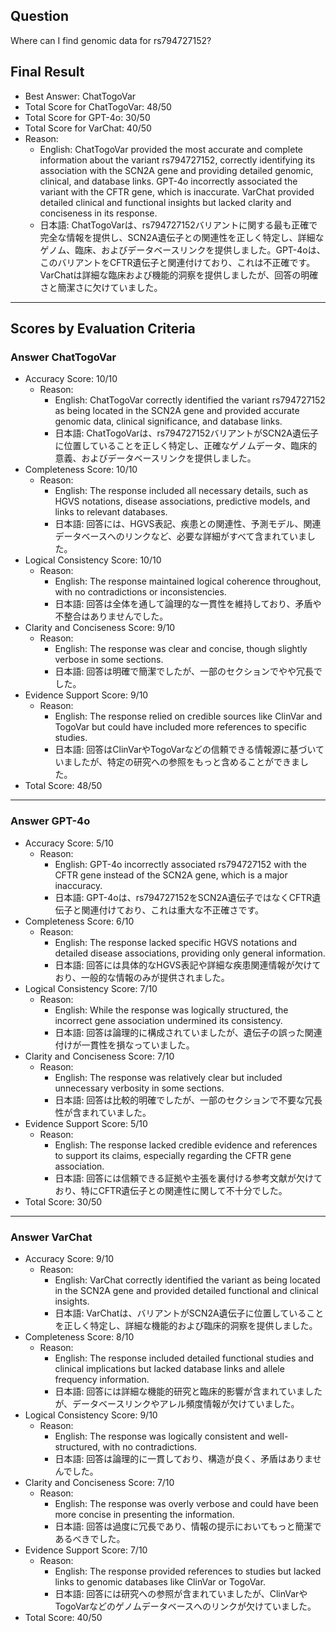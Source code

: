 ## Question

Where can I find genomic data for rs794727152?

## Final Result

- Best Answer: ChatTogoVar
- Total Score for ChatTogoVar: 48/50
- Total Score for GPT-4o: 30/50
- Total Score for VarChat: 40/50
- Reason:
  - English: ChatTogoVar provided the most accurate and complete information about the variant rs794727152, correctly identifying its association with the SCN2A gene and providing detailed genomic, clinical, and database links. GPT-4o incorrectly associated the variant with the CFTR gene, which is inaccurate. VarChat provided detailed clinical and functional insights but lacked clarity and conciseness in its response.
  - 日本語: ChatTogoVarは、rs794727152バリアントに関する最も正確で完全な情報を提供し、SCN2A遺伝子との関連性を正しく特定し、詳細なゲノム、臨床、およびデータベースリンクを提供しました。GPT-4oは、このバリアントをCFTR遺伝子と関連付けており、これは不正確です。VarChatは詳細な臨床および機能的洞察を提供しましたが、回答の明確さと簡潔さに欠けていました。

---

## Scores by Evaluation Criteria

### Answer ChatTogoVar
- Accuracy Score: 10/10
  - Reason: 
    - English: ChatTogoVar correctly identified the variant rs794727152 as being located in the SCN2A gene and provided accurate genomic data, clinical significance, and database links.
    - 日本語: ChatTogoVarは、rs794727152バリアントがSCN2A遺伝子に位置していることを正しく特定し、正確なゲノムデータ、臨床的意義、およびデータベースリンクを提供しました。
- Completeness Score: 10/10
  - Reason: 
    - English: The response included all necessary details, such as HGVS notations, disease associations, predictive models, and links to relevant databases.
    - 日本語: 回答には、HGVS表記、疾患との関連性、予測モデル、関連データベースへのリンクなど、必要な詳細がすべて含まれていました。
- Logical Consistency Score: 10/10
  - Reason: 
    - English: The response maintained logical coherence throughout, with no contradictions or inconsistencies.
    - 日本語: 回答は全体を通して論理的な一貫性を維持しており、矛盾や不整合はありませんでした。
- Clarity and Conciseness Score: 9/10
  - Reason: 
    - English: The response was clear and concise, though slightly verbose in some sections.
    - 日本語: 回答は明確で簡潔でしたが、一部のセクションでやや冗長でした。
- Evidence Support Score: 9/10
  - Reason: 
    - English: The response relied on credible sources like ClinVar and TogoVar but could have included more references to specific studies.
    - 日本語: 回答はClinVarやTogoVarなどの信頼できる情報源に基づいていましたが、特定の研究への参照をもっと含めることができました。
- Total Score: 48/50

---

### Answer GPT-4o
- Accuracy Score: 5/10
  - Reason: 
    - English: GPT-4o incorrectly associated rs794727152 with the CFTR gene instead of the SCN2A gene, which is a major inaccuracy.
    - 日本語: GPT-4oは、rs794727152をSCN2A遺伝子ではなくCFTR遺伝子と関連付けており、これは重大な不正確さです。
- Completeness Score: 6/10
  - Reason: 
    - English: The response lacked specific HGVS notations and detailed disease associations, providing only general information.
    - 日本語: 回答には具体的なHGVS表記や詳細な疾患関連情報が欠けており、一般的な情報のみが提供されました。
- Logical Consistency Score: 7/10
  - Reason: 
    - English: While the response was logically structured, the incorrect gene association undermined its consistency.
    - 日本語: 回答は論理的に構成されていましたが、遺伝子の誤った関連付けが一貫性を損なっていました。
- Clarity and Conciseness Score: 7/10
  - Reason: 
    - English: The response was relatively clear but included unnecessary verbosity in some sections.
    - 日本語: 回答は比較的明確でしたが、一部のセクションで不要な冗長性が含まれていました。
- Evidence Support Score: 5/10
  - Reason: 
    - English: The response lacked credible evidence and references to support its claims, especially regarding the CFTR gene association.
    - 日本語: 回答には信頼できる証拠や主張を裏付ける参考文献が欠けており、特にCFTR遺伝子との関連性に関して不十分でした。
- Total Score: 30/50

---

### Answer VarChat
- Accuracy Score: 9/10
  - Reason: 
    - English: VarChat correctly identified the variant as being located in the SCN2A gene and provided detailed functional and clinical insights.
    - 日本語: VarChatは、バリアントがSCN2A遺伝子に位置していることを正しく特定し、詳細な機能的および臨床的洞察を提供しました。
- Completeness Score: 8/10
  - Reason: 
    - English: The response included detailed functional studies and clinical implications but lacked database links and allele frequency information.
    - 日本語: 回答には詳細な機能的研究と臨床的影響が含まれていましたが、データベースリンクやアレル頻度情報が欠けていました。
- Logical Consistency Score: 9/10
  - Reason: 
    - English: The response was logically consistent and well-structured, with no contradictions.
    - 日本語: 回答は論理的に一貫しており、構造が良く、矛盾はありませんでした。
- Clarity and Conciseness Score: 7/10
  - Reason: 
    - English: The response was overly verbose and could have been more concise in presenting the information.
    - 日本語: 回答は過度に冗長であり、情報の提示においてもっと簡潔であるべきでした。
- Evidence Support Score: 7/10
  - Reason: 
    - English: The response provided references to studies but lacked links to genomic databases like ClinVar or TogoVar.
    - 日本語: 回答には研究への参照が含まれていましたが、ClinVarやTogoVarなどのゲノムデータベースへのリンクが欠けていました。
- Total Score: 40/50
